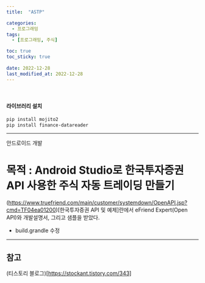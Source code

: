 ```yaml
---
title:  "ASTP"

categories:
  - 프로그래밍
tags:
  - [프로그래밍, 주식]

toc: true
toc_sticky: true
 
date: 2022-12-28
last_modified_at: 2022-12-28
---
```


<br/>

<h4>라이브러리 설치</h4>

```bash
pip install mojito2
pip install finance-datareader
```

---

안드로이드 개발

<h1>목적 : Android Studio로 한국투자증권 API 사용한 주식 자동 트레이딩 만들기</h1>

(https://www.truefriend.com/main/customer/systemdown/OpenAPI.jsp?cmd=TF04ea01200)[한국투자증권 API 및 예제]란에서 eFriend Expert(Open API)와 개발설명서, 그리고 샘플을 받았다.

- build.grandle 수정

---
<h2><b>참고</b></h2>

(티스토리 블로그)[https://stockant.tistory.com/343]